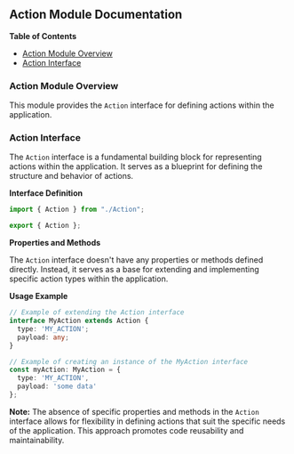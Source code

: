 ##  Action Module Documentation 

**Table of Contents** 
*  [Action Module Overview](#Action-Module-Overview)
*  [Action Interface](#Action-Interface)


### Action Module Overview

This module provides the `Action` interface for defining actions within the application. 

### Action Interface

The `Action` interface is a fundamental building block for representing actions within the application. It serves as a blueprint for defining the structure and behavior of actions. 

**Interface Definition**

```typescript
import { Action } from "./Action";

export { Action };
```

**Properties and Methods**

The `Action` interface doesn't have any properties or methods defined directly. Instead, it serves as a base for extending and implementing specific action types within the application. 

**Usage Example**

```typescript
// Example of extending the Action interface 
interface MyAction extends Action {
  type: 'MY_ACTION';
  payload: any;
}

// Example of creating an instance of the MyAction interface 
const myAction: MyAction = {
  type: 'MY_ACTION',
  payload: 'some data'
};
```


**Note:** 
The absence of specific properties and methods in the `Action` interface allows for flexibility in defining actions that suit the specific needs of the application. This approach promotes code reusability and maintainability. 
